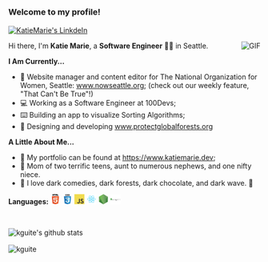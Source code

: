 ### Welcome to my profile! 

<a href="https://www.linkedin.com/in/katiemariedev/"><img align="center" alt="KatieMarie's LinkdeIn" width="22px" src="https://cdn.jsdelivr.net/npm/simple-icons@v3/icons/linkedin.svg" /></a>

<div>
<img align="right" alt="GIF" src="https://media1.tenor.com/images/9a925f8d4896fa7cc256fc59da4020dc/tenor.gif?itemid=12083533"/>
</div>

Hi there, I'm **Katie Marie**, a **Software Engineer** 👩‍💻 in Seattle.

**I Am Currently...**
- 🌱 Website manager and content editor for The National Organization for Women, Seattle: www.nowseattle.org; (check out our weekly feature, "That Can't Be True"!)
- 💻 Working as a Software Engineer at 100Devs;
- ⌨️  Building an app to visualize Sorting Algorithms;
- 🌲 Designing and developing www.protectglobalforests.org

**A Little About Me...**
- 📖 My portfolio can be found at https://www.katiemarie.dev;
- 🥰 Mom of two terrific teens, aunt to numerous nephews, and one nifty niece.
- 👩 I love dark comedies, dark forests, dark chocolate, and dark wave. 🎼

**Languages:**
<code><img height="20" src="https://raw.githubusercontent.com/github/explore/80688e429a7d4ef2fca1e82350fe8e3517d3494d/topics/html/html.png"></code>
<code><img height="20" src="https://raw.githubusercontent.com/github/explore/80688e429a7d4ef2fca1e82350fe8e3517d3494d/topics/css/css.png"></code>
<code><img height="20" src="https://raw.githubusercontent.com/github/explore/80688e429a7d4ef2fca1e82350fe8e3517d3494d/topics/javascript/javascript.png"></code>
<code><img height="20" src="https://raw.githubusercontent.com/github/explore/80688e429a7d4ef2fca1e82350fe8e3517d3494d/topics/react/react.png"></code>
<code><img height="20" src="https://raw.githubusercontent.com/github/explore/80688e429a7d4ef2fca1e82350fe8e3517d3494d/topics/nodejs/nodejs.png"></code>
<code><img height="20" src="https://raw.githubusercontent.com/github/explore/80688e429a7d4ef2fca1e82350fe8e3517d3494d/topics/mongodb/mongodb.png"></code>

<br>

![kguite's github stats](https://github-readme-stats.vercel.app/api?username=kguite&count_private=true&show_icons=true&theme=default)

<p><img align="center" src="https://github-readme-streak-stats.herokuapp.com/?user=kguite" alt="kguite" /></p>
